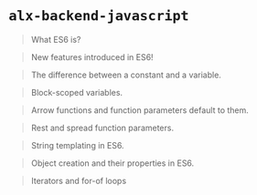 # ```alx-backend-javascript```

> What ES6 is?

> New features introduced in ES6!

> The difference between a constant and a variable.

> Block-scoped variables.

> Arrow functions and function parameters default to them.

> Rest and spread function parameters.

> String templating in ES6.

> Object creation and their properties in ES6.

> Iterators and for-of loops

